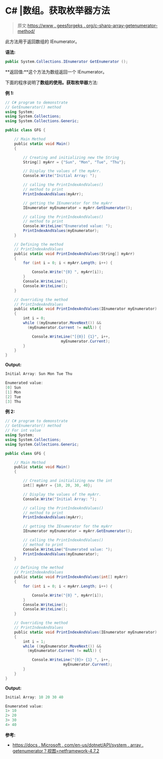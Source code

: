 # C# |数组。获取枚举器方法

> 原文:[https://www . geesforgeks . org/c-sharp-array-getenumerator-method/](https://www.geeksforgeeks.org/c-sharp-array-getenumerator-method/)

此方法用于返回数组的 IEnumerator。

**语法:**

```cs
public System.Collections.IEnumerator GetEnumerator ();
```

**返回值:**这个方法为数组返回一个 IEnumerator。

下面的程序说明了**数组的使用。获取枚举器**方法:

**例 1:**

```cs
// C# program to demonstrate
// GetEnumerator() method
using System;
using System.Collections;
using System.Collections.Generic;

public class GFG {

    // Main Method
    public static void Main()
    {

        // Creating and initializing new the String
        String[] myArr = {"Sun", "Mon", "Tue", "Thu"};

        // Display the values of the myArr.
        Console.Write("Initial Array: ");

        // calling the PrintIndexAndValues()
        // method to print
        PrintIndexAndValues(myArr);

        // getting the IEnumerator for the myArr
        IEnumerator myEnumerator = myArr.GetEnumerator();

        // calling the PrintIndexAndValues()
        // method to print
        Console.WriteLine("Enumerated value: ");
        PrintIndexAndValues(myEnumerator);
    }

    // Defining the method
    // PrintIndexAndValues
    public static void PrintIndexAndValues(String[] myArr)
    {
        for (int i = 0; i < myArr.Length; i++) {

            Console.Write("{0} ", myArr[i]);
        }
        Console.WriteLine();
        Console.WriteLine();
    }

    // Overriding the method
    // PrintIndexAndValues
    public static void PrintIndexAndValues(IEnumerator myEnumerator)
    {
        int i = 0;
        while ((myEnumerator.MoveNext()) && 
          (myEnumerator.Current != null)) {

            Console.WriteLine("[{0}] {1}", i++,
                         myEnumerator.Current);
        }
    }
}
```

**Output:**

```cs
Initial Array: Sun Mon Tue Thu 

Enumerated value: 
[0] Sun
[1] Mon
[2] Tue
[3] Thu

```

**例 2:**

```cs
// C# program to demonstrate
// GetEnumerator() method
// For int value
using System;
using System.Collections;
using System.Collections.Generic;

public class GFG {

    // Main Method
    public static void Main()
    {

        // Creating and initializing new the int
        int[] myArr = {10, 20, 30, 40};

        // Display the values of the myArr.
        Console.Write("Initial Array: ");

        // calling the PrintIndexAndValues()
        // method to print
        PrintIndexAndValues(myArr);

        // getting the IEnumerator for the myArr
        IEnumerator myEnumerator = myArr.GetEnumerator();

        // calling the PrintIndexAndValues()
        // method to print
        Console.WriteLine("Enumerated value: ");
        PrintIndexAndValues(myEnumerator);
    }

    // Defining the method
    // PrintIndexAndValues
    public static void PrintIndexAndValues(int[] myArr)
    {
        for (int i = 0; i < myArr.Length; i++) {

            Console.Write("{0} ", myArr[i]);
        }
        Console.WriteLine();
        Console.WriteLine();
    }

    // Overriding the method
    // PrintIndexAndValues
    public static void PrintIndexAndValues(IEnumerator myEnumerator)
    {
        int i = 1;
        while ((myEnumerator.MoveNext()) && 
          (myEnumerator.Current != null)) {

            Console.WriteLine("{0}> {1} ", i++, 
                          myEnumerator.Current);
        }
    }
}
```

**Output:**

```cs
Initial Array: 10 20 30 40 

Enumerated value: 
1> 10 
2> 20 
3> 30 
4> 40

```

**参考:**

*   [https://docs . Microsoft . com/en-us/dotnet/API/system . array . getenumerator？视图=netframework-4.7.2](https://docs.microsoft.com/en-us/dotnet/api/system.array.getenumerator?view=netframework-4.7.2)